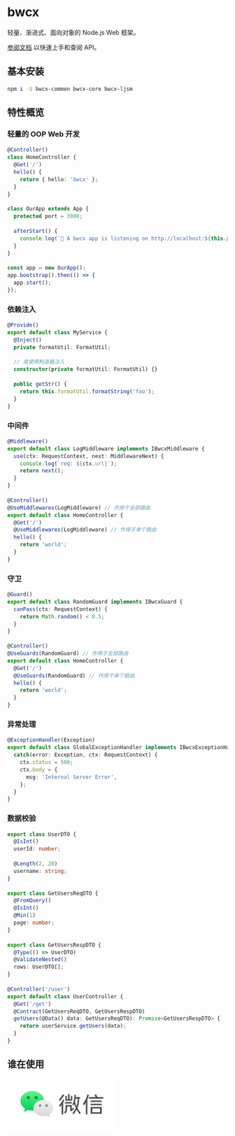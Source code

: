 # bwcx

轻量、渐进式、面向对象的 Node.js Web 框架。

[参阅文档](https://bwcxjs.github.io/bwcx/) 以快速上手和查阅 API。

## 基本安装

```sh
npm i -S bwcx-common bwcx-core bwcx-ljsm
```

## 特性概览

### 轻量的 OOP Web 开发

```typescript
@Controller()
class HomeController {
  @Get('/')
  hello() {
    return { hello: 'bwcx' };
  }
}

class OurApp extends App {
  protected port = 3000;

  afterStart() {
    console.log(`🚀 A bwcx app is listening on http://localhost:${this.port}`);
  }
}

const app = new OurApp();
app.bootstrap().then(() => {
  app.start();
});
```

### 依赖注入

```typescript
@Provide()
export default class MyService {
  @Inject()
  private formatUtil: FormatUtil;

  // 或使用构造器注入
  constructor(private formatUtil: FormatUtil) {}

  public getStr() {
    return this.formatUtil.formatString('foo');
  }
}
```

### 中间件

```typescript
@Middleware()
export default class LogMiddleware implements IBwcxMiddleware {
  use(ctx: RequestContext, next: MiddlewareNext) {
    console.log(`req: ${ctx.url}`);
    return next();
  }
}

@Controller()
@UseMiddlewares(LogMiddleware) // 作用于全部路由
export default class HomeController {
  @Get('/')
  @UseMiddlewares(LogMiddleware) // 作用于单个路由
  hello() {
    return 'world';
  }
}
```

### 守卫

```typescript
@Guard()
export default class RandomGuard implements IBwcxGuard {
  canPass(ctx: RequestContext) {
    return Math.random() < 0.5;
  }
}

@Controller()
@UseGuards(RandomGuard) // 作用于全部路由
export default class HomeController {
  @Get('/')
  @UseGuards(RandomGuard) // 作用于单个路由
  hello() {
    return 'world';
  }
}
```

### 异常处理

```typescript
@ExceptionHandler(Exception)
export default class GlobalExceptionHandler implements IBwcxExceptionHandler {
  catch(error: Exception, ctx: RequestContext) {
    ctx.status = 500;
    ctx.body = {
      msg: 'Internal Server Error',
    };
  }
}
```

### 数据校验

```typescript
export class UserDTO {
  @IsInt()
  userId: number;

  @Length(2, 20)
  username: string;
}

export class GetUsersReqDTO {
  @FromQuery()
  @IsInt()
  @Min(1)
  page: number;
}

export class GetUsersRespDTO {
  @Type(() => UserDTO)
  @ValidateNested()
  rows: UserDTO[];
}

@Controller('/user')
export default class UserController {
  @Get('/get')
  @Contract(GetUsersReqDTO, GetUsersRespDTO)
  getUsers(@Data() data: GetUsersReqDTO): Promise<GetUsersRespDTO> {
    return userService.getUsers(data);
  }
}
```

## 谁在使用

<img src="./assets/logo-WeChat.png" style="width: 250px" alt="logo-wechat" />
